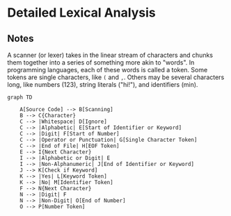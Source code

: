 # Detailed Lexical Analysis

## Notes
A scanner (or lexer) takes in the linear stream of characters and chunks them together into a series of something more akin to "words". In programming languages, each of these words is called a token. Some tokens are single characters, like `(` and `,`. Others may be several characters long, like numbers (123), string literals ("hi!"), and identifiers (min).

```mermaid
graph TD

    A[Source Code] --> B[Scanning]
    B --> C{Character}
    C --> |Whitespace| D[Ignore]
    C --> |Alphabetic| E[Start of Identifier or Keyword]
    C --> |Digit| F[Start of Number]
    C --> |Operator or Punctuation| G[Single Character Token]
    C --> |End of File| H[EOF Token]
    E --> I{Next Character}
    I --> |Alphabetic or Digit| E
    I --> |Non-Alphanumeric| J[End of Identifier or Keyword]
    J --> K[Check if Keyword]
    K --> |Yes| L[Keyword Token]
    K --> |No| M[Identifier Token]
    F --> N{Next Character}
    N --> |Digit| F
    N --> |Non-Digit| O[End of Number]
    O --> P[Number Token]
```
